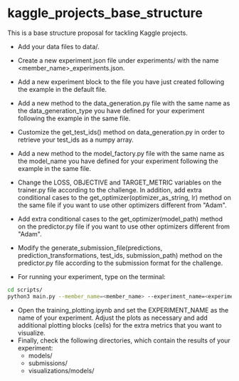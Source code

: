 # kaggle_projects_base_structure
This is a base structure proposal for tackling Kaggle projects.

- Add your data files to data/.
- Create a new experiment.json file under experiments/ with the name <member_name>_experiments.json.
- Add a new experiment block to the file you have just created following the example in the default file.
- Add a new method to the data_generation.py file with the same name as the data_generation_type you have defined for
your experiment following the example in the same file.
- Customize the get_test_ids() method on data_generation.py in order to retrieve your test_ids as a numpy array.
- Add a new method to the model_factory.py file with the same name as the model_name you have defined for
your experiment following the example in the same file.
- Change the LOSS, OBJECTIVE and TARGET_METRIC variables on the trainer.py file according to the challenge. In
addition, add extra conditional cases to the get_optimizer(optimizer_as_string, lr) method on the same file if you want
to use other optimizers different from "Adam".
- Add extra conditional cases to the get_optimizer(model_path) method on the predictor.py file if you want to use other
optimizers different from "Adam".
- Modify the generate_submission_file(predictions, prediction_transformations, test_ids, submission_path) method on the
predictor.py file according to the submission format for the challenge.

- For running your experiment, type on the terminal:

```sh
cd scripts/
python3 main.py --member_name=<member_name> --experiment_name=<experiment_name> --train=<True|False> --predict=<True|False>
```

- Open the training_plotting.ipynb and set the EXPERIMENT_NAME as the name of your experiment. Adjust the plots as
necessary and add additional plotting blocks (cells) for the extra metrics that you want to visualize.
- Finally, check the following directories, which contain the results of your experiment:
    - models/
    - submissions/
    - visualizations/models/